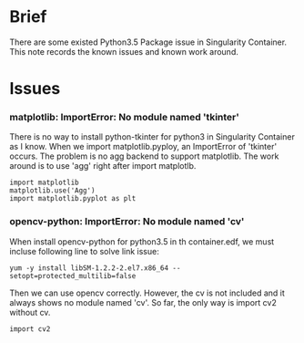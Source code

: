 # Brief
There are some existed Python3.5 Package issue in Singularity Container. This note records the known issues and known work around.

# Issues
### matplotlib: ImportError: No module named 'tkinter'
There is no way to install python-tkinter for python3 in Singularity Container as I know. When we import matplotlib.pyploy, an ImportError of 'tkinter' occurs. The problem is no agg backend to support matplotlib. The work around is to use 'agg' right after import matplotlb.
  ```
  import matplotlib
  matplotlib.use('Agg')
  import matplotlib.pyplot as plt
  ```
### opencv-python: ImportError: No module named 'cv'
When install opencv-python for python3.5 in th container.edf, we must incluse following line to solve link issue:
  ```
  yum -y install libSM-1.2.2-2.el7.x86_64 --setopt=protected_multilib=false 
  ```
Then we can use opencv correctly. However, the cv is not included and it always shows no module named 'cv'. So far, the only way is import cv2 without cv.
  ```
  import cv2
  ```  

